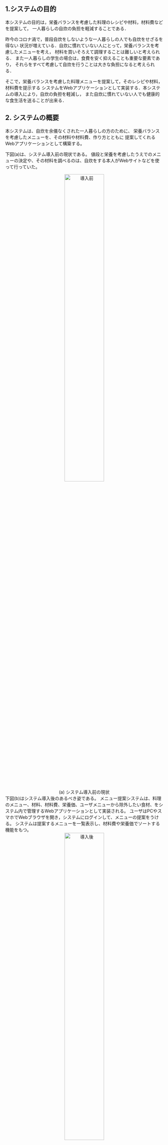 
## 1.システムの目的
本システムの目的は，栄養バランスを考慮した料理のレシピや材料，材料費などを提案して，
一人暮らしの自炊の負担を軽減することである．

昨今のコロナ渦で，普段自炊をしないような一人暮らしの人でも自炊をせざるを得ない
状況が増えている．自炊に慣れていない人にとって，栄養バランスを考慮したメニューを考え，
材料を買いそろえて調理することは難しいと考えられる．
また一人暮らしの学生の場合は，食費を安く抑えることも重要な要素であり，
それらをすべて考慮して自炊を行うことは大きな負担になると考えられる．

そこで，栄養バランスを考慮した料理メニューを提案して，そのレシピや材料，材料費を提示する
システムをWebアプリケーションとして実装する．本システムの導入により，自炊の負担を軽減し，
また自炊に慣れていない人でも健康的な食生活を送ることが出来る．


## 2. システムの概要

本システムは、自炊を余儀なくされた一人暮らしの方のために、
栄養バランスを考慮したメニューを、その材料や材料費、作り方とともに
提案してくれるWebアプリケーションとして構築する。

下図(a)は、システム導入前の現状である。
値段と栄養を考慮したうえでのメニューの決定や、その材料を調べるのは、自炊をする本人がWebサイトなどを使って行っていた。
<div align="center">
<img src="https://user-images.githubusercontent.com/67566479/86899534-19eba800-c145-11ea-8e6e-305082521f22.png" width=50% title="導入前">
</div>
<div style="text-align: center;">
(a) システム導入前の現状
</div>
下図(b)はシステム導入後のあるべき姿である。
メニュー提案システムは、料理のメニュー、材料、材料費、栄養価、ユーザメニューから除外したい食材、をシステム内で管理するWebアプリケーションとして実装される。
ユーザはPCやスマホでWebブラウザを開き，システムにログインして、メニューの提案をうける。
システムは提案するメニューを一覧表示し、材料費や栄養価でソートする機能をもつ。
<div align="center">
<img src="https://user-images.githubusercontent.com/67566479/86899571-2839c400-c145-11ea-9ed2-91ea3404528b.png" width=50% title="導入後">
</div>
<div style="text-align: center;">
(b) システム導入による効果
</div>
システムの導入によってユーザは、低価格で栄養バランスのとれた料理のメニューの選択や,
その材料を調べる必要がなくなる。

## 3.機能一覧
1. ユーザ登録機能
- ユーザ登録を行う機能．
- 登録する情報はユーザID，パスワード，メールアドレス，嫌いなもの，アレルギー

2. ログイン機能
- ユーザがシステムを利用する際のログインを行う機能
- ログインはユーザIDとパスワードで行う
- ログイン後はユーザに対するメニュー提案（4. メニュー提案機能）が行われ，ユーザはメニューの選択，除外したい食材の登録（7. 除外食材登録機能），メニューのソート（8. メニューソート機能）が可能になる

3. メニュー管理機能
- システムがAPIを用いて外部サイトから献立の情報を取得・管理する機能
- 管理する情報はメニュー名，食材，レシピ，栄養価，価格

4. メニュー提案機能
- システムが管理しているメニューからメニューの提案・表示を行う機能
- システムはユーザ情報の嫌いなもの，アレルギーを参照して，それらを含まないメニューを提案する
- 表示する情報はメニュー名，食材，レシピ，栄養価，価格

5. 栄養価計算機能
- メニューに使われている各食材の栄養価からメニュー全体の栄養価を算出する機能

6. 価格算出機能
- メニューに使われている各食材の値段から調理にかかるおおよその金額を算出する機能

7. 除外食材登録機能
- ユーザが使用して欲しくない食材を登録する機能
- この機能で登録された食材を使ったメニューは提案されなくなる

8. メニューソート機能
- ユーザの選択に応じてシステムが提案するメニューをソートする機能
- ソートを行う際は，栄養価順でソートを行うか価格順でソートを行うか選択が可能


